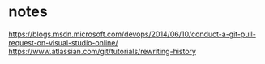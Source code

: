 # notes

https://blogs.msdn.microsoft.com/devops/2014/06/10/conduct-a-git-pull-request-on-visual-studio-online/
https://www.atlassian.com/git/tutorials/rewriting-history

